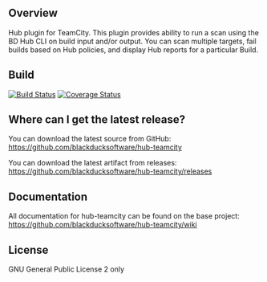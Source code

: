 ## Overview ##
Hub plugin for TeamCity. This plugin provides ability to run a scan using the BD Hub CLI on build input and/or output. You can scan multiple targets, fail builds based on Hub policies, and display Hub reports for a particular Build.

## Build ##
[![Build Status](https://travis-ci.org/blackducksoftware/hub-teamcity.svg?branch=master)](https://travis-ci.org/blackducksoftware/hub-teamcity)
[![Coverage Status](https://coveralls.io/repos/github/blackducksoftware/hub-teamcity/badge.svg?branch=master)](https://coveralls.io/github/blackducksoftware/hub-teamcity?branch=master)

## Where can I get the latest release? ##
You can download the latest source from GitHub: https://github.com/blackducksoftware/hub-teamcity

You can download the latest artifact from releases: https://github.com/blackducksoftware/hub-teamcity/releases

## Documentation ##
All documentation for hub-teamcity can be found on the base project:  https://github.com/blackducksoftware/hub-teamcity/wiki

## License ##
GNU General Public License 2 only
